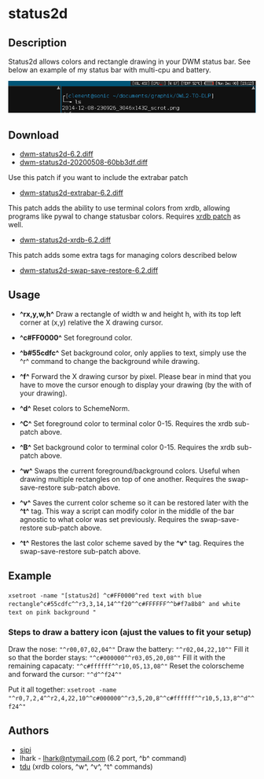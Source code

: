 status2d
========

Description
-----------
Status2d allows colors and rectangle drawing in your DWM status bar. See below
an example of my status bar with multi-cpu and battery.

![Status2d screenshot](status2d.png)

Download
--------

* [dwm-status2d-6.2.diff](dwm-status2d-6.2.diff)
* [dwm-status2d-20200508-60bb3df.diff](dwm-status2d-20200508-60bb3df.diff)

Use this patch if you want to include the extrabar patch

* [dwm-status2d-extrabar-6.2.diff](dwm-status2d-extrabar-6.2.diff)

This patch adds the ability to use terminal colors from xrdb, allowing programs like pywal to change statusbar colors. Requires [xrdb patch](../xrdb/) as well.

* [dwm-status2d-xrdb-6.2.diff](dwm-status2d-xrdb-6.2.diff)

This patch adds some extra tags for managing colors described below

* [dwm-status2d-swap-save-restore-6.2.diff](dwm-status2d-swap-save-restore-6.2.diff)

Usage
-----
* __^rx,y,w,h^__
   Draw a rectangle of width w and height h, with its top left corner at (x,y) relative the X drawing cursor.


* __^c#FF0000^__
   Set foreground color.


* __^b#55cdfc^__
   Set background color, only applies to text, simply use the ^r^ command to change the background while drawing.


* __^f<px>^__
   Forward the X drawing cursor by <px> pixel. Please bear in mind that you have to move the cursor enough to 
   display your drawing (by the with of your drawing).


* __^d^__
   Reset colors to SchemeNorm.


* __^C<num>^__
   Set foreground color to terminal color 0-15. Requires the xrdb sub-patch above.


* __^B<num>^__
   Set background color to terminal color 0-15. Requires the xrdb sub-patch above.


* __^w^__
   Swaps the current foreground/background colors. Useful when drawing multiple rectangles on top of one another. Requires the swap-save-restore sub-patch above.


* __^v^__
   Saves the current color scheme so it can be restored later with the __^t^__ tag. This way a script can modify color in the middle of the bar agnostic to what color was set previously. Requires the swap-save-restore sub-patch above.


* __^t^__
   Restores the last color scheme saved by the __^v^__ tag. Requires the swap-save-restore sub-patch above.


Example
-------
`xsetroot -name "[status2d] ^c#FF0000^red text with blue
rectangle^c#55cdfc^^r3,3,14,14^^f20^^c#FFFFFF^^b#f7a8b8^
and white text on pink background "`


### Steps to draw a battery icon (ajust the values to fit your setup)
Draw the nose:                                 `"^r00,07,02,04^"`
Draw the battery:                              `"^r02,04,22,10^"`
Fill it so that the border stays:    `"^c#000000^^r03,05,20,08^"`
Fill it with the remaining capacaty: `"^c#ffffff^^r10,05,13,08^"`
Reset the colorscheme and forward the cursor:  `"^d^^f24^"`

Put it all together:
`xsetroot -name "^r0,7,2,4^^r2,4,22,10^^c#000000^^r3,5,20,8^^c#ffffff^^r10,5,13,8^^d^^f24^"`

Authors
-------
* [sipi](https://github.com/sipi)
* lhark - <lhark@ntymail.com> (6.2 port, ^b^ command)
* [tdu](https://github.com/tdukv) (xrdb colors, ^w^, ^v^, ^t^ commands)
